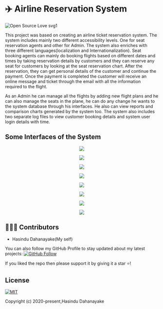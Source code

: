 #  :airplane: Airline Reservation System
![Open Source Love svg1](https://badges.frapsoft.com/os/v1/open-source.svg?v=103)

This project was based on creating an airline ticket reservation system. The system includes mainly two different accessibility levels. One for seat reservation agents and other for Admin. The system also enriches with three different languages(localization and Internationalization). Seat booking agents can mainly do booking flights based on different dates and times by taking reservation details by customers and they can reserve any seat for customers by looking at the seat reservation chart. After the reservation, they can get personal details of the customer and continue the payment. Once the payment is completed the customer will receive an online message and ticket through the email with all the information required to the flight.

As an Admin he can manage all the flights by adding new flight plans and he can also manage the seats in the plane, he can do any change he wants to the system database through his interfaces. He also can view reports and comparison charts generated by the system too. The system also includes two separate log files to view customer booking details and system user login details with time.


## Some Interfaces of the System 

<p align="middle">
  <img src="../master/images/languages.PNG"/>
 </p>
 
 <p align="middle">
  <img src="../master/images/login.PNG"/>
 </p>
 
 
 <p align="middle">
  <img src="../master/images/signup.PNG"/>
 </p>
 
 <p align="middle">
  <img src="../master/images/home.PNG"/>
 </p>
 
 <p align="middle">
  <img src="../master/images/reservationprocess.PNG"/>
 </p>
 
 <p align="middle">
  <img src="../master/images/paymentprocess.PNG"/>
 </p>
 
 <p align="middle">
  <img src="../master/images/passangerpass.PNG"/>
 </p>
 
 <p align="middle">
  <img src="../master/images/adminhome.PNG"/>
 </p>
 
  

 ## 👨🏼‍💻 Contributors
 
* Hasindu Dahanayake(My self)


You can also follow my GitHub Profile to stay updated about my latest projects: [![GitHub Follow](https://img.shields.io/badge/Connect-Hasindu1-blue.svg?logo=Github&longCache=true&style=social&label=Follow)](https://github.com/Hasindu1)

If you liked the repo then please support it by giving it a star ⭐!
 
 
 ## License
[![MIT](https://img.shields.io/cocoapods/l/AFNetworking.svg?style=style&label=License&maxAge=2592000)](../master/LICENSE)

Copyright (c) 2020-present,Hasindu Dahanayake

 
 

 
 
